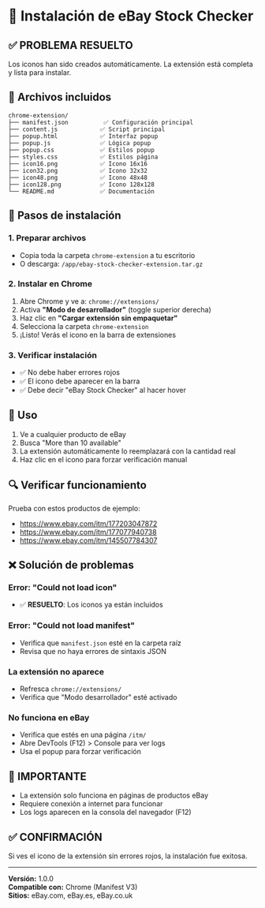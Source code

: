 # 🚀 Instalación de eBay Stock Checker

## ✅ PROBLEMA RESUELTO
Los iconos han sido creados automáticamente. La extensión está completa y lista para instalar.

## 📂 Archivos incluidos
```
chrome-extension/
├── manifest.json          ✅ Configuración principal
├── content.js            ✅ Script principal
├── popup.html            ✅ Interfaz popup
├── popup.js              ✅ Lógica popup
├── popup.css             ✅ Estilos popup
├── styles.css            ✅ Estilos página
├── icon16.png            ✅ Icono 16x16
├── icon32.png            ✅ Icono 32x32
├── icon48.png            ✅ Icono 48x48
├── icon128.png           ✅ Icono 128x128
└── README.md             ✅ Documentación
```

## 🔧 Pasos de instalación

### 1. Preparar archivos
- Copia toda la carpeta `chrome-extension` a tu escritorio
- O descarga: `/app/ebay-stock-checker-extension.tar.gz`

### 2. Instalar en Chrome
1. Abre Chrome y ve a: `chrome://extensions/`
2. Activa **"Modo de desarrollador"** (toggle superior derecha)
3. Haz clic en **"Cargar extensión sin empaquetar"**
4. Selecciona la carpeta `chrome-extension`
5. ¡Listo! Verás el icono en la barra de extensiones

### 3. Verificar instalación
- ✅ No debe haber errores rojos
- ✅ El icono debe aparecer en la barra
- ✅ Debe decir "eBay Stock Checker" al hacer hover

## 🎯 Uso
1. Ve a cualquier producto de eBay
2. Busca "More than 10 available"  
3. La extensión automáticamente lo reemplazará con la cantidad real
4. Haz clic en el icono para forzar verificación manual

## 🔍 Verificar funcionamiento
Prueba con estos productos de ejemplo:
- https://www.ebay.com/itm/177203047872
- https://www.ebay.com/itm/177077940738
- https://www.ebay.com/itm/145507784307

## ❌ Solución de problemas

### Error: "Could not load icon"
- ✅ **RESUELTO**: Los iconos ya están incluidos

### Error: "Could not load manifest"
- Verifica que `manifest.json` esté en la carpeta raíz
- Revisa que no haya errores de sintaxis JSON

### La extensión no aparece
- Refresca `chrome://extensions/`
- Verifica que "Modo desarrollador" esté activado

### No funciona en eBay
- Verifica que estés en una página `/itm/`
- Abre DevTools (F12) > Console para ver logs
- Usa el popup para forzar verificación

## 🚨 IMPORTANTE
- La extensión solo funciona en páginas de productos eBay
- Requiere conexión a internet para funcionar
- Los logs aparecen en la consola del navegador (F12)

## ✅ CONFIRMACIÓN
Si ves el icono de la extensión sin errores rojos, la instalación fue exitosa.

---
**Versión:** 1.0.0  
**Compatible con:** Chrome (Manifest V3)  
**Sitios:** eBay.com, eBay.es, eBay.co.uk